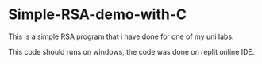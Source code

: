 # Simple-RSA-demo-with-C

This is a simple RSA program that i have done for one of my uni labs.

This code should runs on windows, the code was done on replit online IDE.
